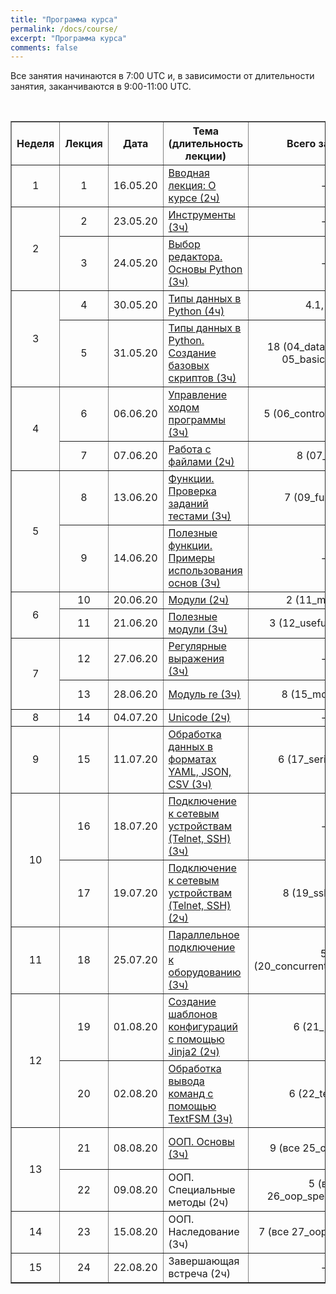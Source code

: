 ```yaml
---
title: "Программа курса"
permalink: /docs/course/
excerpt: "Программа курса"
comments: false
---
```


Все занятия начинаются в 7:00 UTC и, в зависимости от длительности занятия, заканчиваются в 9:00-11:00 UTC.


<br>

<table border="1" cellpadding="4" cellspacing="0">
 <tr>
    <th align="center">Неделя</th>
    <th align="center">Лекция</th>
    <th align="center">Дата</th>
    <th align="center">Тема (длительность лекции)</th>
    <th align="center">Всего заданий</th>
    <th align="center">Минимум заданий для сертификата</th>
 </tr>
 <tr>
    <td align="center">1</td>
    <td align="center">1</td>
    <td align="center">16.05.20</td>
    <td><a href="https://pyneng.github.io/pyneng-9/lecture-1/">Вводная лекция: О курсе (2ч)</a></td>
    <td align="center">-</td>
    <td align="center">-</td>
 </tr>
 <tr>
    <td rowspan="2" align="center">2</td>
    <td align="center">2</td>
    <td align="center">23.05.20</td>
    <td><a href="https://pyneng.github.io/pyneng-9/lecture-2/">Инструменты (3ч)</a></td>
    <td align="center">-</td>
    <td align="center">-</td>
 </tr>
 <tr>
    <td align="center">3</td>
    <td align="center">24.05.20</td>
    <td><a href="https://pyneng.github.io/pyneng-9/lecture-3/">Выбор редактора. Основы Python (3ч)</a></td>
    <td align="center">-</td>
    <td align="center">-</td>
 </tr>
 <tr>
    <td rowspan="2" align="center">3</td>
    <td align="center">4</td>
    <td align="center">30.05.20</td>
    <td><a href="https://pyneng.github.io/pyneng-9/lecture-4/">Типы данных в Python (4ч)</a></td>
    <td align="center">4.1, 4.2</td>
    <td align="center">4.1, 4.2</td>
 </tr>
 <tr>
    <td align="center">5</td>
    <td align="center">31.05.20</td>
    <td><a href="https://pyneng.github.io/pyneng-9/lecture-5/">Типы данных в Python. Создание базовых скриптов (3ч)</a></td>
    <td align="center">18 (04_data_structures, 05_basic_scripts)</td>
    <td align="center">4.3, 4.6, 5.1, 5.1a, 5.2, 5.2a</td>
 </tr>
 <tr>
    <td rowspan="2" align="center">4</td>
    <td align="center">6</td>
    <td align="center">06.06.20</td>
    <td><a href="https://pyneng.github.io/pyneng-9/lecture-6/">Управление ходом программы (3ч)</a></td>
    <td align="center">5 (06_control_structures)</td>
    <td align="center">6.1, 6.2, 6.3</td>
 </tr>
 <tr>
    <td align="center">7</td>
    <td align="center">07.06.20</td>
    <td><a href="https://pyneng.github.io/pyneng-9/lecture-7/">Работа с файлами (2ч)</a></td>
    <td align="center">8 (07_files)</td>
    <td align="center">7.1, 7.2, 7.3</td>
 </tr>
 <tr>
    <td rowspan="2" align="center">5</td>
    <td align="center">8</td>
    <td align="center">13.06.20</td>
    <td><a href="https://pyneng.github.io/pyneng-9/lecture-8/">Функции. Проверка заданий тестами (3ч)</a></td>
    <td align="center">7 (09_functions)</td>
    <td align="center">9.1, 9.1a, 9.2, 9.2a, 9.3</td>
 </tr>
 <tr>
    <td align="center">9</td>
    <td align="center">14.06.20</td>
    <td><a href="https://pyneng.github.io/pyneng-9/lecture-9/">Полезные функции. Примеры использования основ (3ч)</a></td>
    <td align="center">-</td>
    <td align="center">-</td>
 </tr>
 <tr>
    <td rowspan="2" align="center">6</td>
    <td align="center">10</td>
    <td align="center">20.06.20</td>
    <td><a href="https://pyneng.github.io/pyneng-9/lecture-10/">Модули (2ч)</a></td>
    <td align="center">2 (11_modules)</td>
    <td align="center">11.1, 11.2</td>
 </tr>
 <tr>
    <td align="center">11</td>
    <td align="center">21.06.20</td>
    <td><a href="https://pyneng.github.io/pyneng-9/lecture-11/">Полезные модули (3ч)</a></td>
    <td align="center">3 (12_useful_modules)</td>
    <td align="center">12.1, 12.2</td>
 </tr>
 <tr>
    <td rowspan="2" align="center">7</td>
    <td align="center">12</td>
    <td align="center">27.06.20</td>
    <td><a href="https://pyneng.github.io/pyneng-9/lecture-12/">Регулярные выражения (3ч)</a></td>
    <td align="center">-</td>
    <td align="center">-</td>
 </tr>
 <tr>
    <td align="center">13</td>
    <td align="center">28.06.20</td>
    <td><a href="https://pyneng.github.io/pyneng-9/lecture-13/">Модуль re (3ч)</a></td>
    <td align="center">8 (15_module_re)</td>
    <td align="center">15.1, 15.2, 15.3, 15.4</td>
 </tr>
 <tr>
    <td align="center">8</td>
    <td align="center">14</td>
    <td align="center">04.07.20</td>
    <td><a href="https://pyneng.github.io/pyneng-9/lecture-14/">Unicode (2ч)</a></td>
    <td align="center">-</td>
    <td align="center">-</td>
 </tr>
 <tr>
    <td align="center">9</td>
    <td align="center">15</td>
    <td align="center">11.07.20</td>
    <td><a href="https://pyneng.github.io/pyneng-9/lecture-15/">Обработка данных в форматах YAML, JSON, CSV (3ч)</a></td>
    <td align="center">6 (17_serialization)</td>
    <td align="center">17.1, 17.2, 17.3</td>
 </tr>
 <tr>
    <td rowspan="2" align="center">10</td>
    <td align="center">16</td>
    <td align="center">18.07.20</td>
    <td><a href="https://pyneng.github.io/pyneng-9/lecture-16/">Подключение к сетевым устройствам (Telnet, SSH) (3ч)</a></td>
    <td align="center">-</td>
    <td align="center">-</td>
 </tr>
 <tr>
    <td align="center">17</td>
    <td align="center">19.07.20</td>
    <td><a href="https://pyneng.github.io/pyneng-9/lecture-17/">Подключение к сетевым устройствам (Telnet, SSH) (2ч)</a></td>
    <td align="center">8 (19_ssh_telnet)</td>
    <td align="center">19.1, 19.1a, 19.2, 19.2a, 19.2b, 19.3</td>
 </tr>
 <tr>
    <td align="center">11</td>
    <td align="center">18</td>
    <td align="center">25.07.20</td>
    <td><a href="https://pyneng.github.io/pyneng-9/lecture-18/">Параллельное подключение к оборудованию (3ч)</a></td>
    <td align="center">5 (20_concurrent_connections)</td>
    <td align="center">20.1, 20.2, 20.3</td>
 </tr>
 <tr>
    <td rowspan="2" align="center">12</td>
    <td align="center">19</td>
    <td align="center">01.08.20</td>
    <td><a href="https://pyneng.github.io/pyneng-9/lecture-19/">Создание шаблонов конфигураций с помощью Jinja2 (2ч)</a></td>
    <td align="center">6 (21_jinja2)</td>
    <td align="center">21.1, 21.2, 21.3</td>
 </tr>
 <tr>
    <td align="center">20</td>
    <td align="center">02.08.20</td>
    <td><a href="https://pyneng.github.io/pyneng-9/lecture-20/">Обработка вывода команд с помощью TextFSM (3ч)</a></td>
    <td align="center">6 (22_textfsm)</td>
    <td align="center">22.1, 22.1a, 22.2, 22.3, 22.4</td>
 </tr>
 <tr>
    <td rowspan="2" align="center">13</td>
    <td align="center">21</td>
    <td align="center">08.08.20</td>
    <td><a href="https://pyneng.github.io/pyneng-9/lecture-21/">ООП. Основы (3ч)</a></td>
    <td align="center">9 (все 25_oop_basics)</td>
    <td align="center">25.1, 25.1a, 25.1b, 25.2, 25.2a</td>
 </tr>
 <tr>
    <td align="center">22</td>
    <td align="center">09.08.20</td>
    <td>ООП. Специальные методы (2ч)</td>
    <td align="center">5 (все 26_oop_spec_methods)</td>
    <td align="center">26.1, 26.1a, 26.2</td>
 </tr> 
 <tr>
    <td align="center">14</td>
    <td align="center">23</td>
    <td align="center">15.08.20</td>
    <td>ООП. Наследование (3ч)</td>
    <td align="center">7 (все 27_oop_inheritance)</td>
    <td align="center">27.1, 27.2, 27.2a</td>
 </tr> 
 <tr>
    <td align="center">15</td>
    <td align="center">24</td>
    <td align="center">22.08.20</td>
    <td>Завершающая встреча (2ч)</td>
    <td align="center">-</td>
    <td align="center">-</td>
 </tr>  
</table>

